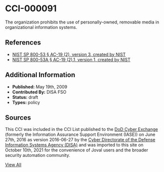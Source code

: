 # CCI-000091

The organization prohibits the use of personally-owned, removable media in organizational information systems.

## References ##

* [NIST SP 800-53 § AC-19 (2), version 3, created by NIST](http://csrc.nist.gov/publications/PubsSPs.html)
* [NIST SP 800-53A § AC-19 (2).1, version 1, created by NIST](http://csrc.nist.gov/publications/PubsSPs.html)


## Additional Information ##

* **Published:** May 19th, 2009
* **Contributed By:** DISA FSO
* **Status:** draft
* **Types:** policy

## Sources ##

This CCI was included in the CCI List published to the [DoD Cyber Exchange](https://public.cyber.mil/stigs/cci/)
(formerly the Information Assurance Support Environment (IASE)) on June 27th, 2016 as version
2016-06-27 by the [Cyber Directorate of the Defense Information Systems Agency (DISA)](https://public.cyber.mil/about-cyber/)
and was imported to this site on October 10th, 2021 for the convenience of Joval users and the broader
security automation community.

[View All](../README.md)

